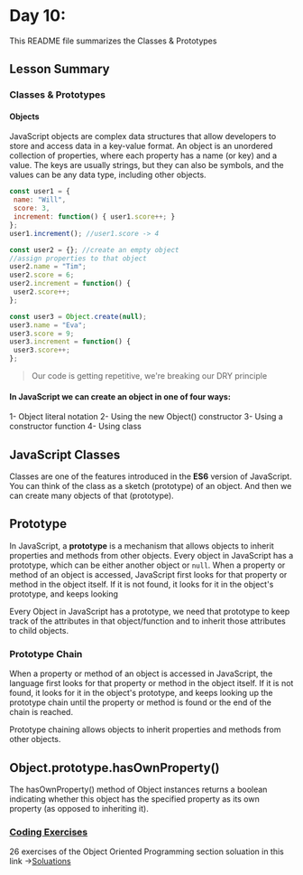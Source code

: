 # Day 10:

This README file summarizes the Classes & Prototypes

## Lesson Summary

### Classes & Prototypes

#### Objects
JavaScript objects are complex data structures that allow developers to store and access data in a key-value format. An object is an unordered collection of properties, where each property has a name (or key) and a value. The keys are usually strings, but they can also be symbols, and the values can be any data type, including other objects.

```javascript
const user1 = {
 name: "Will",
 score: 3,
 increment: function() { user1.score++; }
};
user1.increment(); //user1.score -> 4
```
```javascript
const user2 = {}; //create an empty object
//assign properties to that object
user2.name = "Tim";
user2.score = 6;
user2.increment = function() {
 user2.score++;
};
```
```javascript
const user3 = Object.create(null);
user3.name = "Eva";
user3.score = 9;
user3.increment = function() {
 user3.score++;
};
```
> Our code is getting repetitive, we're breaking our DRY principle

#### In JavaScript we can create an object in one of four ways: 
1- Object literal notation
2- Using the new Object() constructor
3- Using a constructor function
4- Using class

## JavaScript Classes
Classes are one of the features introduced in the **ES6** version of JavaScript. You can think of the class as a sketch (prototype) of an object. And then we can create many objects of that (prototype).

## Prototype
In JavaScript, a **prototype** is a mechanism that allows objects to inherit properties and methods from other objects. Every object in JavaScript has a prototype, which can be either another object or `null`. When a property or method of an object is accessed, JavaScript first looks for that property or method in the object itself. If it is not found, it looks for it in the object's prototype, and keeps looking

Every Object in JavaScript has a prototype, we need that prototype to keep track of the attributes in that object/function and to inherit those attributes to child objects.

### Prototype Chain
When a property or method of an object is accessed in JavaScript, the language first looks for that property or method in the object itself. If it is not found, it looks for it in the object's prototype, and keeps looking up the prototype chain until the property or method is found or the end of the chain is reached. 

Prototype chaining allows objects to inherit properties and methods from other objects.

## Object.prototype.hasOwnProperty()
The hasOwnProperty() method of Object instances returns a boolean indicating whether this object has the specified property as its own property (as opposed to inheriting it).


### [Coding Exercises](https://github.com/orjwan-alrajaby/gsg-QA-Nablus-training-2023/blob/main/learning-sprint-1/week2%20-%20javaScript-the-hard-parts-v2/day%204/task.md)

26 exercises of the Object Oriented Programming section soluation in this link ->[Soluations](https://www.freecodecamp.org/WaleedZriqui)
